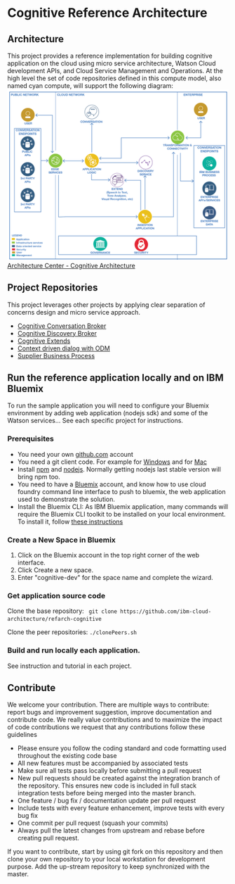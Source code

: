 # Cognitive Reference Architecture

## Architecture
This project provides a reference implementation for building cognitive application on the cloud using micro service architecture, Watson Cloud development APIs, and Cloud Service Management and Operations. At the high level the set of code repositories defined in this compute model, also named cyan compute, will support the following diagram:
![](docs/cognitive-toplevelview.png)
[Architecture Center - Cognitive Architecture](https://www.ibm.com/devops/method/content/architecture/cognitiveArchitecture#0_0)
## Project Repositories
This project leverages other projects by applying clear separation of concerns design and micro service approach.
* [Cognitive Conversation Broker](https://github.com/ibm-cloud-architecture/refarch-cognitive-conversation-broker)
* [Cognitive Discovery Broker](https://github.com/ibm-cloud-architecture/refarch-cognitive-discovery-broker)
* [Cognitive Extends](https://github.com/ibm-cloud-architecture/refarch-cognitive-extends)
* [Context driven dialog with ODM](https://github.com/ibm-cloud-architecture/context-driven-dialog)
* [Supplier Business Process](https://github.com/ibm-cloud-architecture/refarch-cognitive-supplier-process)

## Run the reference application locally and on IBM Bluemix
To run the sample application you will need to configure your Bluemix environment by adding web application (nodejs sdk) and some of the Watson services... See each specific project for instructions.

### Prerequisites
* You need your own [github.com](http://github.com) account
* You need a git client code. For example for [Windows](https://git-scm.com/download/win) and for [Mac](https://git-scm.com/download/mac)
* Install [npm](https://www.npmjs.com/get-npm) and [nodejs](). Normally getting nodejs last stable version will bring npm too.
* You need to have a [Bluemix](http://bluemix.net) account, and know how to use cloud foundry command line interface to push to bluemix, the web application used to demonstrate the solution.
* Install the Bluemix CLI: As IBM Bluemix application, many commands will require the Bluemix CLI toolkit to be installed on your local environment. To install it, follow [these instructions](https://console.ng.bluemix.net/docs/cli/index.html#cli)

### Create a New Space in Bluemix

1. Click on the Bluemix account in the top right corner of the web interface.
2. Click Create a new space.
3. Enter "cognitive-dev" for the space name and complete the wizard.

### Get application source code

Clone the base repository: ``` git clone https://github.com/ibm-cloud-architecture/refarch-cognitive```

Clone the peer repositories: ```./clonePeers.sh```  

### Build and run locally each application.
See instruction and tutorial in each project.

## Contribute
We welcome your contribution. There are multiple ways to contribute: report bugs and improvement suggestion, improve documentation and contribute code.
We really value contributions and to maximize the impact of code contributions we request that any contributions follow these guidelines
* Please ensure you follow the coding standard and code formatting used throughout the existing code base
* All new features must be accompanied by associated tests
* Make sure all tests pass locally before submitting a pull request
* New pull requests should be created against the integration branch of the repository. This ensures new code is included in full stack integration tests before being merged into the master branch.
* One feature / bug fix / documentation update per pull request
* Include tests with every feature enhancement, improve tests with every bug fix
* One commit per pull request (squash your commits)
* Always pull the latest changes from upstream and rebase before creating pull request.

If you want to contribute, start by using git fork on this repository and then clone your own repository to your local workstation for development purpose. Add the up-stream repository to keep synchronized with the master.
